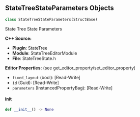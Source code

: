## StateTreeStateParameters Objects

```python
class StateTreeStateParameters(StructBase)
```

State Tree State Parameters

**C++ Source:**

- **Plugin**: StateTree
- **Module**: StateTreeEditorModule
- **File**: StateTreeState.h

**Editor Properties:** (see get_editor_property/set_editor_property)

- ``fixed_layout`` (bool):  [Read-Write]
- ``id`` (Guid):  [Read-Write]
- ``parameters`` (InstancedPropertyBag):  [Read-Write]

<a id="unreal.StateTreeStateParameters.__init__"></a>

#### __init__

```python
def __init__() -> None
```

<a id="unreal.StateTreeEditorNode"></a>